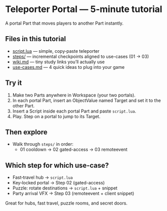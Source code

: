 # Teleporter Portal — 5‑minute tutorial

A portal Part that moves players to another Part instantly.

## Files in this tutorial

- [script.lua](script.lua) — simple, copy‑paste teleporter
- [steps/](steps) — incremental checkpoints aligned to use-cases (01 → 03)
- [wiki.md](wiki.md) — tiny study links you’ll actually use
- [use-cases.md](use-cases.md) — 4 quick ideas to plug into your game

## Try it

1) Make two Parts anywhere in Workspace (your two portals).
2) In each portal Part, insert an ObjectValue named Target and set it to the other Part.
3) Insert a Script inside each portal Part and paste `script.lua`.
4) Play. Step on a portal to jump to its Target.

## Then explore

- Walk through `steps/` in order:
  - 01 cooldown → 02 gated-access → 03 remoteevent

## Which step for which use-case?
- Fast‑travel hub → `script.lua`
- Key‑locked portal → Step 02 (gated-access)
- Puzzle: rotate destinations → `script.lua` + snippet
- Party arrival VFX → Step 03 (remoteevent + client snippet)

Great for hubs, fast travel, puzzle rooms, and secret doors.